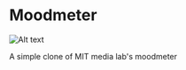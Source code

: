 Moodmeter
=========
![Alt text](http://i.imgur.com/NJ93vON.png "Screenshot")

A simple clone of MIT media lab's moodmeter
